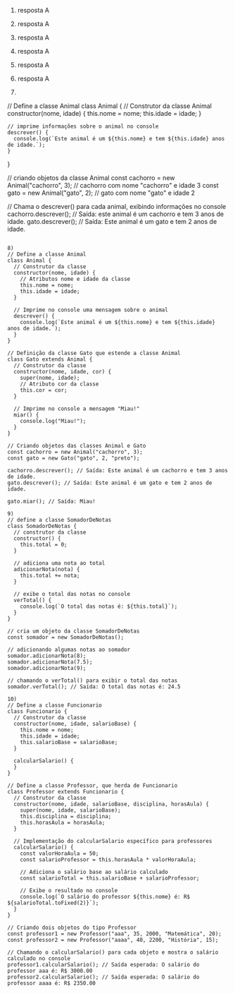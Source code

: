 1) resposta A
2) resposta A
3) resposta A
4) resposta A
5) resposta A
6) resposta A

7)
// Define a classe Animal
class Animal {
    // Construtor da classe Animal
    constructor(nome, idade) {
      this.nome = nome;
      this.idade = idade;
    }
  
    // imprime informações sobre o animal no console
    descrever() {
      console.log(`Este animal é um ${this.nome} e tem ${this.idade} anos de idade.`);
    }
  }
  
  // criando objetos da classe Animal
  const cachorro = new Animal("cachorro", 3); // cachorro com nome "cachorro" e idade 3
  const gato = new Animal("gato", 2);         // gato com nome "gato" e idade 2
  
  // Chama o descrever() para cada animal, exibindo informações no console
  cachorro.descrever(); // Saída: este animal é um cachorro e tem 3 anos de idade.
  gato.descrever();     // Saída: Este animal é um gato e tem 2 anos de idade.
  ```

  8)
 // Define a classe Animal
class Animal {
    // Construtor da classe
    constructor(nome, idade) {
      // Atributos nome e idade da classe
      this.nome = nome;
      this.idade = idade;
    }
  
    // Imprime no console uma mensagem sobre o animal
    descrever() {
      console.log(`Este animal é um ${this.nome} e tem ${this.idade} anos de idade.`);
    }
  }
  
  // Definição da classe Gato que estende a classe Animal
  class Gato extends Animal {
    // Construtor da classe
    constructor(nome, idade, cor) {
      super(nome, idade);
      // Atributo cor da classe
      this.cor = cor;
    }
  
    // Imprime no console a mensagem "Miau!"
    miar() {
      console.log("Miau!");
    }
  }
  
  // Criando objetos das classes Animal e Gato
  const cachorro = new Animal("cachorro", 3);
  const gato = new Gato("gato", 2, "preto");
  
  cachorro.descrever(); // Saída: Este animal é um cachorro e tem 3 anos de idade.
  gato.descrever(); // Saída: Este animal é um gato e tem 2 anos de idade.
  
  gato.miar(); // Saída: Miau!

9)
// define a classe SomadorDeNotas
class SomadorDeNotas {
    // construtor da classe
    constructor() {
      this.total = 0;
    }
  
    // adiciona uma nota ao total
    adicionarNota(nota) {
      this.total += nota;
    }
  
    // exibe o total das notas no console
    verTotal() {
      console.log(`O total das notas é: ${this.total}`);
    }
  }
  
  // cria um objeto da classe SomadorDeNotas
  const somador = new SomadorDeNotas();
  
  // adicionando algumas notas ao somador
  somador.adicionarNota(8);
  somador.adicionarNota(7.5);
  somador.adicionarNota(9);
  
  // chamando o verTotal() para exibir o total das notas
  somador.verTotal(); // Saída: O total das notas é: 24.5

10)
// Define a classe Funcionario
class Funcionario {
    // Construtor da classe
    constructor(nome, idade, salarioBase) {
      this.nome = nome;
      this.idade = idade;
      this.salarioBase = salarioBase;
    }
  
    calcularSalario() {
    }
  }
  
  // Define a classe Professor, que herda de Funcionario
  class Professor extends Funcionario {
    // Construtor da classe
    constructor(nome, idade, salarioBase, disciplina, horasAula) {
      super(nome, idade, salarioBase);
      this.disciplina = disciplina;
      this.horasAula = horasAula;
    }
  
    // Implementação do calcularSalario específico para professores
    calcularSalario() {
      const valorHoraAula = 50;
      const salarioProfessor = this.horasAula * valorHoraAula;
  
      // Adiciona o salário base ao salário calculado
      const salarioTotal = this.salarioBase + salarioProfessor;
  
      // Exibe o resultado no console
      console.log(`O salário do professor ${this.nome} é: R$ ${salarioTotal.toFixed(2)}`);
    }
  }
  
  // Criando dois objetos do tipo Professor
  const professor1 = new Professor("aaa", 35, 2000, "Matemática", 20);
  const professor2 = new Professor("aaaa", 40, 2200, "História", 15);
  
  // Chamando o calcularSalario() para cada objeto e mostra o salário calculado no console
  professor1.calcularSalario(); // Saída esperada: O salário do professor aaa é: R$ 3000.00
  professor2.calcularSalario(); // Saída esperada: O salário do professor aaaa é: R$ 2350.00
